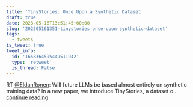 ```yaml
---
title: 'TinyStories: Once Upon a Synthetic Dataset'
draft: true
date: 2023-05-16T13:51:45+00:00
slug: '202305161351-tinystories-once-upon-synthetic-dataset'
tags:
  - tweets
is_tweet: true
tweet_info:
  id: '1658364595449511942'
  type: 'retweet'
  is_thread: False
---
```




RT [@EldanRonen](https://x.com/EldanRonen): Will future LLMs be based almost entirely on synthetic training data? In a new paper, we introduce TinyStories, a dataset o… [continue reading](https://x.com/sytelus/status/1658364595449511942)
